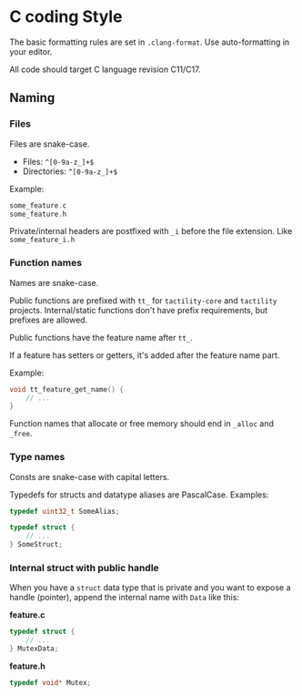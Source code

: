 # C coding Style

The basic formatting rules are set in `.clang-format`. Use auto-formatting in your editor.

All code should target C language revision C11/C17.

## Naming

### Files

Files are snake-case.

- Files: `^[0-9a-z_]+$`
- Directories: `^[0-9a-z_]+$`
 
Example:
```c
some_feature.c
some_feature.h
```

Private/internal headers are postfixed with `_i` before the file extension.
Like `some_feature_i.h`

### Function names

Names are snake-case.

Public functions are prefixed with `tt_` for `tactility-core` and `tactility` projects.
Internal/static functions don't have prefix requirements, but prefixes are allowed.

Public functions have the feature name after `tt_`.

If a feature has setters or getters, it's added after the feature name part.

Example:

```c
void tt_feature_get_name() {
    // ...
}
```

Function names that allocate or free memory should end in `_alloc` and `_free`.

### Type names

Consts are snake-case with capital letters.

Typedefs for structs and datatype aliases are PascalCase.
Examples:

```c
typedef uint32_t SomeAlias;

typedef struct {
    // ...
} SomeStruct;
```

### Internal struct with public handle

When you have a `struct` data type that is private and you want to expose a handle (pointer),
append the internal name with `Data` like this:

**feature.c**
```c
typedef struct {
    // ...
} MutexData;
```

**feature.h**
```c
typedef void* Mutex;
```
